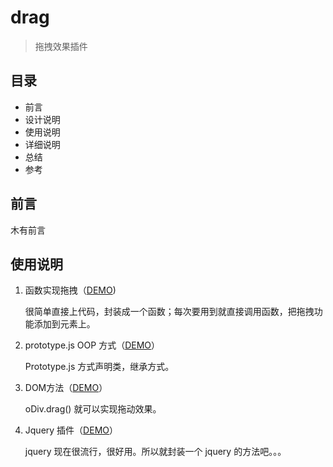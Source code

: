 drag
====

> 拖拽效果插件

## 目录

- 前言
- 设计说明
- 使用说明
- 详细说明
- 总结
- 参考

## 前言

木有前言

## 使用说明
    
1. 函数实现拖拽（[DEMO](drag2.html))
    
    很简单直接上代码，封装成一个函数；每次要用到就直接调用函数，把拖拽功能添加到元素上。
    
2. prototype.js OOP 方式（[DEMO](drag3.html)）
    
    Prototype.js 方式声明类，继承方式。
    
3. DOM方法（[DEMO](drag4.html)）
    
    oDiv.drag() 就可以实现拖动效果。
    
4. Jquery 插件（[DEMO](drag5.html)）
    
    jquery 现在很流行，很好用。所以就封装一个 jquery 的方法吧。。。
